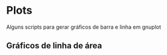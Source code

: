 # Plots
Alguns scripts para gerar gráficos de barra e linha em gnuplot

## Gráficos de linha de área
